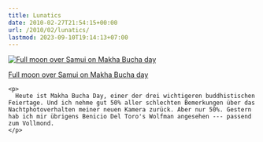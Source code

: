 ```yaml
---
title: Lunatics
date: 2010-02-27T21:54:15+00:00
url: /2010/02/lunatics/
lastmod: 2023-09-10T19:14:13+07:00
---
```

<div class="media image">
  <a href="http://www.flickr.com/photos/schreibblogade/4394147367/" title="Full moon over Samui on Makha Bucha day"><img src="//farm5.static.flickr.com/4031/4394147367_22ba71fded.jpg" alt="Full moon over Samui on Makha Bucha day" /></p>

  <p>
    Full moon over Samui on Makha Bucha day
  </p>

  <p>
    </a></div>

    <p>
      Heute ist Makha Bucha Day, einer der drei wichtigeren buddhistischen Feiertage. Und ich nehme gut 50% aller schlechten Bemerkungen über das Nachtphotoverhalten meiner neuen Kamera zurück. Aber nur 50%. Gestern hab ich mir übrigens Benicio Del Toro's Wolfman angesehen --- passend zum Vollmond.
    </p>
